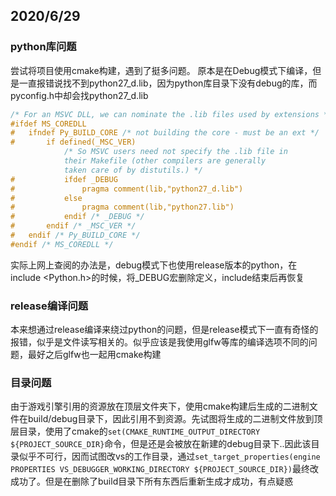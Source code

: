## 2020/6/29

### python库问题

尝试将项目使用cmake构建，遇到了挺多问题。
原本是在Debug模式下编译，但是一直报错说找不到python27_d.lib，因为python库目录下没有debug的库，而pyconfig.h中却会找python27_d.lib

```c
/* For an MSVC DLL, we can nominate the .lib files used by extensions */
#ifdef MS_COREDLL
#	ifndef Py_BUILD_CORE /* not building the core - must be an ext */
#		if defined(_MSC_VER)
			/* So MSVC users need not specify the .lib file in
			their Makefile (other compilers are generally
			taken care of by distutils.) */
#			ifdef _DEBUG
#				pragma comment(lib,"python27_d.lib")
#			else
#				pragma comment(lib,"python27.lib")
#			endif /* _DEBUG */
#		endif /* _MSC_VER */
#	endif /* Py_BUILD_CORE */
#endif /* MS_COREDLL */
```

实际上网上查阅的办法是，debug模式下也使用release版本的python，在include <Python.h>的时候，将_DEBUG宏删除定义，include结束后再恢复

### release编译问题
本来想通过release编译来绕过python的问题，但是release模式下一直有奇怪的报错，似乎是文件读写相关的。似乎应该是我使用glfw等库的编译选项不同的问题，最好之后glfw也一起用cmake构建

### 目录问题
由于游戏引擎引用的资源放在顶层文件夹下，使用cmake构建后生成的二进制文件在build/debug目录下，因此引用不到资源。先试图将生成的二进制文件放到顶层目录，使用了cmake的`set(CMAKE_RUNTIME_OUTPUT_DIRECTORY ${PROJECT_SOURCE_DIR}`命令，但是还是会被放在新建的debug目录下..因此该目录似乎不可行，因而试图改vs的工作目录，通过`set_target_properties(engine PROPERTIES VS_DEBUGGER_WORKING_DIRECTORY ${PROJECT_SOURCE_DIR})`最终改成功了。但是在删除了build目录下所有东西后重新生成才成功，有点疑惑